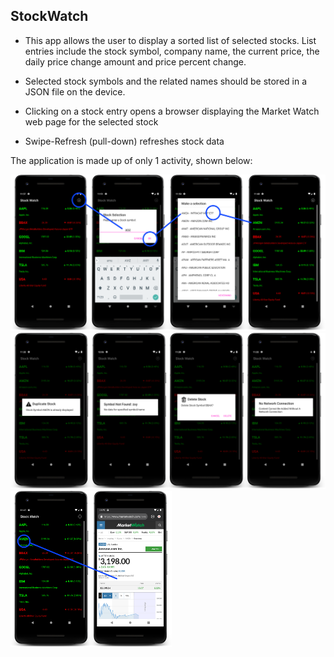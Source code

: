 StockWatch
---
- This app allows the user to display a sorted list of selected stocks. List entries include the stock symbol,
company name, the current price, the daily price change amount and price percent change.

- Selected stock symbols and the related names should be stored in a JSON file on the device.

- Clicking on a stock entry opens a browser displaying the Market Watch web page for the selected stock

- Swipe-Refresh (pull-down) refreshes stock data

The application is made up of only 1 activity, shown below: 

<img src="https://github.com/allanzguan/StockWatch/blob/main/screenshot/Adevice-2020-11-27-233723.png" height="250">
<img src="https://github.com/allanzguan/StockWatch/blob/main/screenshot/Bdevice-2020-11-27-232856.png" height="250">
<img src="https://github.com/allanzguan/StockWatch/blob/main/screenshot/Cdevice-2020-11-27-234020.png" height="250">
